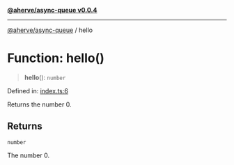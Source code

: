 [**@aherve/async-queue v0.0.4**](../README.md)

***

[@aherve/async-queue](../globals.md) / hello

# Function: hello()

> **hello**(): `number`

Defined in: [index.ts:6](https://github.com/aherve/async-queue/blob/56620e31033089fef7cb61d726a32b873c74d596/src/index.ts#L6)

Returns the number 0.

## Returns

`number`

The number 0.
